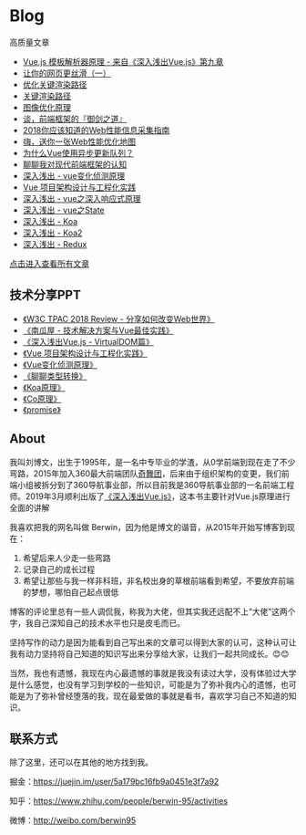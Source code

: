 # Blog

高质量文章
* [Vue.js 模板解析器原理 - 来自《深入浅出Vue.js》第九章](https://github.com/berwin/Blog/issues/36)
* [让你的网页更丝滑（一）](https://github.com/berwin/Blog/issues/35)
* [优化关键渲染路径](https://github.com/berwin/Blog/issues/32)
* [关键渲染路径](https://github.com/berwin/Blog/issues/29)
* [图像优化原理](https://github.com/berwin/Blog/issues/28)
* [谈，前端框架的『御剑之道』](https://github.com/berwin/Blog/issues/26)
* [2018你应该知道的Web性能信息采集指南](https://github.com/berwin/Blog/issues/25)
* [嗨，送你一张Web性能优化地图](https://github.com/berwin/Blog/issues/23)
* [为什么Vue使用异步更新队列？](https://github.com/berwin/Blog/issues/22)
* [聊聊我对现代前端框架的认知](https://github.com/berwin/Blog/issues/20)
* [深入浅出 - vue变化侦测原理](https://github.com/berwin/Blog/issues/17)
* [Vue 项目架构设计与工程化实践](https://github.com/berwin/Blog/issues/14)
* [深入浅出 - vue之深入响应式原理](https://github.com/berwin/Blog/issues/11)
* [深入浅出 - vue之State](https://github.com/berwin/Blog/issues/13)
* [深入浅出 - Koa](https://github.com/berwin/Blog/issues/8)
* [深入浅出 - Koa2](https://github.com/berwin/Blog/issues/9)
* [深入浅出 - Redux](https://github.com/berwin/Blog/issues/4)

[点击进入查看所有文章](https://github.com/berwin/Blog/issues)


## 技术分享PPT

* [《W3C TPAC 2018 Review - 分享如何改变Web世界》](https://slides.com/berwin/w3c-tpac-2018-review/)
* [《南瓜屋 - 技术解决方案与Vue最佳实践》](https://ppt.baomitu.com/d/8a94cafc)
* [《深入浅出Vue.js - VirtualDOM篇》](https://ppt.baomitu.com/d/2afbd5b9)
* [《Vue 项目架构设计与工程化实践》](https://slides.com/berwin/vue-architecture-design-and-engineering-practice)
* [《Vue变化侦测原理》](https://slides.com/berwin/vue-change-detection/)
* [《聊聊类型转换》](https://ppt.baomitu.com/d/e6515023)
* [《Koa原理》](http://berwin.github.io/ppts/koa/)
* [《Co原理》](http://berwin.github.io/ppts/co/)
* [《promise》](http://berwin.github.io/ppts/promise/)

## About

我叫刘博文，出生于1995年，是一名中专毕业的学渣，从0学前端到现在走了不少弯路，2015年加入360最大前端团队[奇舞团](https://75team.com/)，后来由于组织架构的变更，我们前端小组被拆分到了360导航事业部，所以目前我是360导航事业部的一名前端工程师。2019年3月顺利出版了[《深入浅出Vue.js》](https://item.jd.com/12573168.html)，这本书主要针对Vue.js原理进行全面的讲解

我喜欢把我的网名叫做 Berwin，因为他是博文的谐音，从2015年开始写博客到现在：
1. 希望后来人少走一些弯路
2. 记录自己的成长过程
3. 希望让那些与我一样非科班，非名校出身的草根前端看到希望，不要放弃前端的梦想，哪怕自己起点很低

博客的评论里总有一些人调侃我，称我为大佬，但其实我还远配不上“大佬”这两个字，我自己深知自己的技术水平也只是皮毛而已。

坚持写作的动力是因为能看到自己写出来的文章可以得到大家的认可，这种认可让我有动力坚持将自己知道的知识写出来分享给大家，让我们一起共同成长。😊😊

当然，我也有遗憾，我现在内心最遗憾的事就是我没有读过大学，没有体验过大学是什么感觉，也没有学习到学校的一些知识，可能是为了弥补我内心的遗憾，也可能是为了弥补曾经堕落的我，现在最爱做的事就是看书，喜欢学习自己不知道的知识。

## 联系方式

除了这里，还可以在其他的地方找到我。

掘金：https://juejin.im/user/5a179bc16fb9a0451e3f7a92

知乎：https://www.zhihu.com/people/berwin-95/activities

微博：http://weibo.com/berwin95
